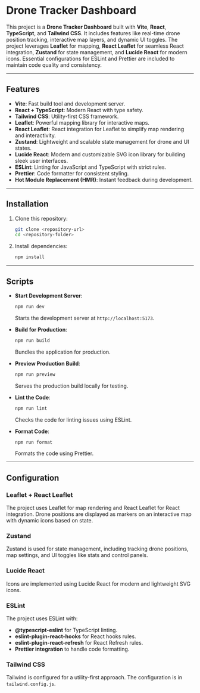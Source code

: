 
# Drone Tracker Dashboard

This project is a **Drone Tracker Dashboard** built with **Vite**, **React**, **TypeScript**, and **Tailwind CSS**. It includes features like real-time drone position tracking, interactive map layers, and dynamic UI toggles. The project leverages **Leaflet** for mapping, **React Leaflet** for seamless React integration, **Zustand** for state management, and **Lucide React** for modern icons. Essential configurations for ESLint and Prettier are included to maintain code quality and consistency.

---

## Features

- **Vite**: Fast build tool and development server.
- **React + TypeScript**: Modern React with type safety.
- **Tailwind CSS**: Utility-first CSS framework.
- **Leaflet**: Powerful mapping library for interactive maps.
- **React Leaflet**: React integration for Leaflet to simplify map rendering and interactivity.
- **Zustand**: Lightweight and scalable state management for drone and UI states.
- **Lucide React**: Modern and customizable SVG icon library for building sleek user interfaces.
- **ESLint**: Linting for JavaScript and TypeScript with strict rules.
- **Prettier**: Code formatter for consistent styling.
- **Hot Module Replacement (HMR)**: Instant feedback during development.

---

## Installation

1. Clone this repository:
   ```bash
   git clone <repository-url>
   cd <repository-folder>
   ```

2. Install dependencies:
   ```bash
   npm install
   ```

---

## Scripts

- **Start Development Server**:
  ```bash
  npm run dev
  ```
  Starts the development server at `http://localhost:5173`.

- **Build for Production**:
  ```bash
  npm run build
  ```
  Bundles the application for production.

- **Preview Production Build**:
  ```bash
  npm run preview
  ```
  Serves the production build locally for testing.

- **Lint the Code**:
  ```bash
  npm run lint
  ```
  Checks the code for linting issues using ESLint.

- **Format Code**:
  ```bash
  npm run format
  ```
  Formats the code using Prettier.

---

## Configuration

### Leaflet + React Leaflet
The project uses Leaflet for map rendering and React Leaflet for React integration. Drone positions are displayed as markers on an interactive map with dynamic icons based on state.

### Zustand
Zustand is used for state management, including tracking drone positions, map settings, and UI toggles like stats and control panels.

### Lucide React
Icons are implemented using Lucide React for modern and lightweight SVG icons.

### ESLint
The project uses ESLint with:
- **@typescript-eslint** for TypeScript linting.
- **eslint-plugin-react-hooks** for React hooks rules.
- **eslint-plugin-react-refresh** for React Refresh rules.
- **Prettier integration** to handle code formatting.

### Tailwind CSS
Tailwind is configured for a utility-first approach. The configuration is in `tailwind.config.js`.
